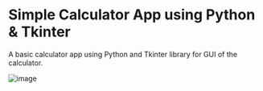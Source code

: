 # Simple Calculator App using Python & Tkinter
A basic calculator app using Python and Tkinter library for GUI of the calculator.

![image](https://user-images.githubusercontent.com/90644517/138567681-77e5a69a-6ca3-4b32-8cb2-d03888a1c474.png)
